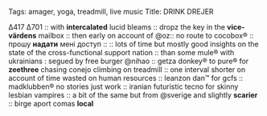 Tags: amager, yoga, treadmill, live music
Title: DRINK DREJER
  
∆417 ∆701 :: with **intercalated** lucid bleams :: dropz the key in the **vice-värdens** mailbox :: then early on account of @oz:: no route to cocobox® :: прошу **надати** мені доступ :: :: lots of time but mostly good insights on the state of the cross-functional support nation :: than some mule® with ukrainians : segued by free burger @nihao :: getza donkey® to pure® for **zeethree** chasing conejo climbing on treadmill :: one interval shorter on account of time wasted on human resources :: leanzon dan™ for gcfs :: madklubben® no stories just work :: iranian futuristic tecno for skinny lesbian vampires :: a bit of the same but from @sverige and slightly **scarier** :: birge aport comas **local**  
